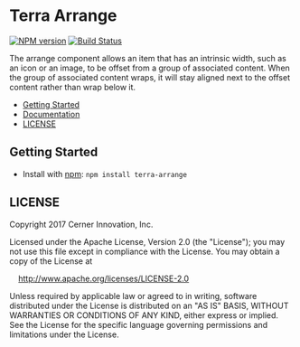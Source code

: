 # Terra Arrange


[![NPM version](https://badgen.net/npm/v/terra-arrange)](https://www.npmjs.org/package/terra-arrange)
[![Build Status](https://badgen.net/travis/cerner/terra-core)](https://travis-ci.org/cerner/terra-core)

The arrange component allows an item that has an intrinsic width, such as an icon or an image, to be offset from a group of associated content. When the group of associated content wraps, it will stay aligned next to the offset content rather than wrap below it.

- [Getting Started](#getting-started)
- [Documentation](https://github.com/cerner/terra-core/tree/master/packages/terra-arrange/docs)
- [LICENSE](#license)

## Getting Started

- Install with [npm](https://www.npmjs.com): `npm install terra-arrange`

## LICENSE

Copyright 2017 Cerner Innovation, Inc.

Licensed under the Apache License, Version 2.0 (the "License"); you may not use this file except in compliance with the License. You may obtain a copy of the License at

&nbsp;&nbsp;&nbsp;&nbsp;http://www.apache.org/licenses/LICENSE-2.0

Unless required by applicable law or agreed to in writing, software distributed under the License is distributed on an "AS IS" BASIS, WITHOUT WARRANTIES OR CONDITIONS OF ANY KIND, either express or implied. See the License for the specific language governing permissions and limitations under the License.
